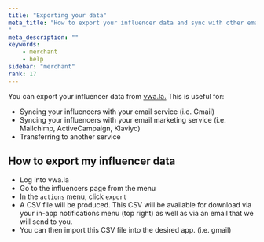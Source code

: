 ```yaml
---
title: "Exporting your data"
meta_title: "How to export your influencer data and sync with other email services
"
meta_description: ""
keywords:
    - merchant
    - help
sidebar: "merchant"
rank: 17
---
```

You can export your influencer data from [vwa.la.](https://vwa.la) This is useful for:

- Syncing your influencers with your email service (i.e. Gmail)
- Syncing your influencers with your email marketing service (i.e. Mailchimp, ActiveCampaign, Klaviyo)
- Transferring to another service

## How to export my influencer data

- Log into vwa.la
- Go to the influencers page from the menu
- In the `actions` menu, click `export`
- A CSV file will be produced. This CSV will be available for download via your in-app notifications menu (top right) as well as via an email that we will send to you.
- You can then import this CSV file into the desired app. (i.e. gmail)
